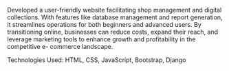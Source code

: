 Developed a user-friendly website facilitating shop management and digital collections. With features like database management and report generation, it streamlines  operations for both beginners and advanced users. By transitioning online, businesses can reduce costs, expand their reach, and leverage marketing tools to enhance growth and  profitability in the competitive e- commerce landscape.

Technologies Used: HTML, CSS, JavaScript, Bootstrap, Django 
